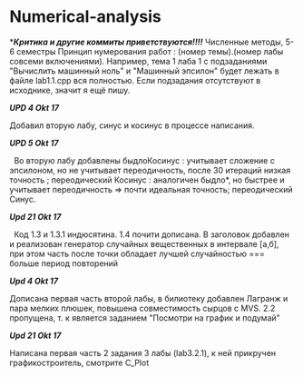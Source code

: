 # Numerical-analysis
******Критика и другие коммиты  приветствуются!!!!*****
Численные методы, 5-6 семестры
Принцип нумерования работ : (номер темы).(номер лабы совсеми включениями).
Например, тема 1 лаба 1 с подзаданиями "Вычислить машинный ноль" и "Машинный эпсилон" будет лежать в файле lab1.1.cpp вся полностью. 
Если подзадания отсутствуют  в  исходнике, значит я ещё пишу. 



***UPD 4 Okt 17***


   Добавил вторую лабу, синус и косинус в процессе написания.


***UPD 5 Okt 17*** 

   Во вторую лабу добавлены быдлоКосинус : учитывает сложение с эпсилоном, но не учитывает переодичность, после 30 итераций низкая точность ; переодический Косинус : аналогичен быдло*, но быстрее и учитывает переодичность => почти идеальная точность; переодический Синус.


***Upd 21 Okt 17***

   Код 1.3 и 1.3.1 индюсятина. 1.4 почити дописана. В заголовок добавлен и реализован генератор случайных вещественных в интервале [а,б], при этом часть после точки обладает лучшей случайностью === больше период повторений


***Upd 4 Okt 17***
 
   Дописана первая часть второй лабы, в билиотеку добавлен Лагранж и пара мелких плюшек, повышена совместимость сырцов с  MVS.
2.2 пропущена, т. к является заданием "Посмотри на график и подумай"   




***Upd 21 Okt 17***

   Написана первая часть 2 задания 3 лабы (lab3.2.1), к ней прикручен графикостроитель, смотрите C_Plot

